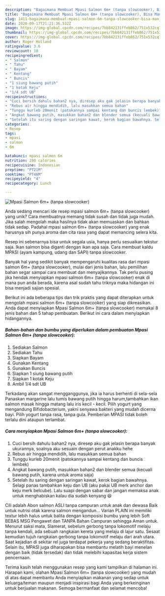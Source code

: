 ```yaml
---
description: "Bagaimana Membuat Mpasi Salmon 6m+ (tanpa slowcooker), Bisa Manjain Lidah"
title: "Bagaimana Membuat Mpasi Salmon 6m+ (tanpa slowcooker), Bisa Manjain Lidah"
slug: 1411-bagaimana-membuat-mpasi-salmon-6m-tanpa-slowcooker-bisa-manjain-lidah
date: 2020-09-17T21:21:36.532Z
image: https://img-global.cpcdn.com/recipes/7bb842131ffeb862/751x532cq70/mpasi-salmon-6m-tanpa-slowcooker-foto-resep-utama.jpg
thumbnail: https://img-global.cpcdn.com/recipes/7bb842131ffeb862/751x532cq70/mpasi-salmon-6m-tanpa-slowcooker-foto-resep-utama.jpg
cover: https://img-global.cpcdn.com/recipes/7bb842131ffeb862/751x532cq70/mpasi-salmon-6m-tanpa-slowcooker-foto-resep-utama.jpg
author: Roger Holland
ratingvalue: 3.6
reviewcount: 10
recipeingredient:
- " Salmon"
- " Tahu"
- " Bayam"
- " Kentang"
- " Buncis"
- "1 siung bawang putih"
- "1 kotak Keju"
- "1/4 sdt UB"
recipeinstructions:
- "Cuci bersih dahulu bahan2 nya, diresep aku gak jelasin berapa banyak ukurannya, soalnya aku sesuain dengan perut anakku hehe"
- "Rebus air hingga mendidih, lalu masukkan semua bahan"
- "Tunggu kurleb 20menit (patokannya sampai kentang dan buncis lembek)"
- "Angkat bawang putih, masukkan bahan2 dan blender semua (kecuali bawang putih, karena untuk aroma saja)"
- "Setelah itu saring dengan saringan kawat, kerok bagian bawahnya. Selagi panas tambahkan keju dan UB (aku pakai UB merk anchor dan keju merk belcube). Lalu suapi dengan sabar dan jangan memaksa anak untuk menghabiskan kalau dia sudah kenyang 😆"
categories:
- Resep
tags:
- mpasi
- salmon
- 6m

katakunci: mpasi salmon 6m 
nutrition: 280 calories
recipecuisine: Indonesian
preptime: "PT21M"
cooktime: "PT46M"
recipeyield: "4"
recipecategory: Lunch

---
```



![Mpasi Salmon 6m+ (tanpa slowcooker)](https://img-global.cpcdn.com/recipes/7bb842131ffeb862/751x532cq70/mpasi-salmon-6m-tanpa-slowcooker-foto-resep-utama.jpg)

Anda sedang mencari ide resep mpasi salmon 6m+ (tanpa slowcooker) yang unik? Cara membuatnya memang tidak susah dan tidak juga mudah. Jika salah mengolah maka hasilnya tidak akan memuaskan dan bahkan tidak sedap. Padahal mpasi salmon 6m+ (tanpa slowcooker) yang enak harusnya sih punya aroma dan cita rasa yang dapat memancing selera kita.

Resep ini sebenarnya bisa untuk segala usia, hanya perlu sesuaikan tekstur saja. Ikan salmon bisa diganti dengan ikan apa saja. Cara membuat kaldu MPASI (ayam kampung, udang dan SAPI) tanpa slowcooker.

Banyak hal yang sedikit banyak mempengaruhi kualitas rasa dari mpasi salmon 6m+ (tanpa slowcooker), mulai dari jenis bahan, lalu pemilihan bahan segar sampai cara membuat dan menyajikannya. Tak perlu pusing jika hendak menyiapkan mpasi salmon 6m+ (tanpa slowcooker) enak di mana pun anda berada, karena asal sudah tahu triknya maka hidangan ini bisa menjadi sajian spesial.


Berikut ini ada beberapa tips dan trik praktis yang dapat diterapkan untuk mengolah mpasi salmon 6m+ (tanpa slowcooker) yang siap dikreasikan. Anda dapat menyiapkan Mpasi Salmon 6m+ (tanpa slowcooker) memakai 8 jenis bahan dan 5 tahap pembuatan. Berikut ini cara dalam menyiapkan hidangannya.

<!--inarticleads1-->

##### Bahan-bahan dan bumbu yang diperlukan dalam pembuatan Mpasi Salmon 6m+ (tanpa slowcooker):

1. Sediakan  Salmon
1. Sediakan  Tahu
1. Siapkan  Bayam
1. Gunakan  Kentang
1. Gunakan  Buncis
1. Siapkan 1 siung bawang putih
1. Siapkan 1 kotak Keju
1. Ambil 1/4 sdt UB


Terkadang akan sangat mengganggunya, jika ia harus berhenti di sela-sela Panaskan margarine lalu tumis bawang putih hingga harum,tambahkan ikan salmon masak hingga matang lalu iris kecil - kecil. Pilih yogurt yang mengandung Bifidobacterium, yakni senyawa bakteri yang mudah dicerna bayi. Pilih yogurt tanpa rasa, tanpa gula. Pemberian MPASI tidak boleh terlalu dini ataupun terlambat. 

<!--inarticleads2-->

##### Cara menyiapkan Mpasi Salmon 6m+ (tanpa slowcooker):

1. Cuci bersih dahulu bahan2 nya, diresep aku gak jelasin berapa banyak ukurannya, soalnya aku sesuain dengan perut anakku hehe
1. Rebus air hingga mendidih, lalu masukkan semua bahan
1. Tunggu kurleb 20menit (patokannya sampai kentang dan buncis lembek)
1. Angkat bawang putih, masukkan bahan2 dan blender semua (kecuali bawang putih, karena untuk aroma saja)
1. Setelah itu saring dengan saringan kawat, kerok bagian bawahnya. Selagi panas tambahkan keju dan UB (aku pakai UB merk anchor dan keju merk belcube). Lalu suapi dengan sabar dan jangan memaksa anak untuk menghabiskan kalau dia sudah kenyang 😆


Cili adalah Abon salmon ASLI tanpa campuran untuk anak dan dewasa Baik untuk nutrisi otak karena salmon mengandun… Varian PLAIN ini memiliki textur lebih halus untuk balita dengan komposisi bumbu yang lebih Soft BEBAS MSG Pengawet dan TANPA Bahan Campuran sehingga Aman untuk. Menurut saksi mata, Slamerat, sebelum gerbong tanpa lokomotif melaju tanpa kendali, ada sebuah rangkaian kereta yang melaju di lajur satu. Sesaat kemudian tujuh rangkaian gerbong tanpa lokomotif melaju dari arah utara. Saat kejadian di sekitar rel juga terdapat pekerja yang sedang beraktifitas. Selain itu, MPASI juga diharapakan bisa membantu melatih bayi menelan dengan baik (tidak tersedak) dan tidak melebihi kapasitas kerja sistem pencernaan. 

Terima kasih telah menggunakan resep yang kami tampilkan di halaman ini. Harapan kami, olahan Mpasi Salmon 6m+ (tanpa slowcooker) yang mudah di atas dapat membantu Anda menyiapkan makanan yang sedap untuk keluarga/teman maupun menjadi inspirasi bagi Anda yang berkeinginan untuk berjualan makanan. Semoga bermanfaat dan selamat mencoba!
